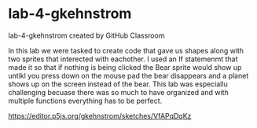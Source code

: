 # lab-4-gkehnstrom
lab-4-gkehnstrom created by GitHub Classroom


In this lab we were tasked to create code that gave us shapes along with two sprites that interected with eachother. I used an If statemenmt that made it
so that if nothing is being clicked the Bear sprite would show up untikl you press down on the mouse pad the bear disappears and a planet shows up on the 
screen instead of the bear. This lab was especiallu challenging becuase there was so much to have organized and with multiple functions everything has to
be perfect. 

https://editor.p5js.org/gkehnstrom/sketches/VfAPqDqKz 

